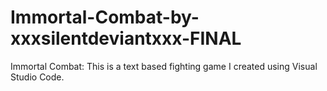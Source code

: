 # Immortal-Combat-by-xxxsilentdeviantxxx-FINAL
Immortal Combat: This is a text based fighting game I created using Visual Studio Code.
